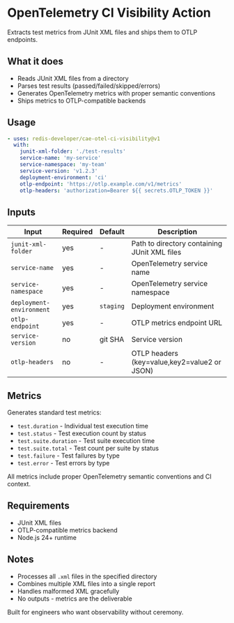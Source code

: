 # OpenTelemetry CI Visibility Action

Extracts test metrics from JUnit XML files and ships them to OTLP endpoints.

## What it does

- Reads JUnit XML files from a directory
- Parses test results (passed/failed/skipped/errors)
- Generates OpenTelemetry metrics with proper semantic conventions
- Ships metrics to OTLP-compatible backends

## Usage

```yaml
- uses: redis-developer/cae-otel-ci-visibility@v1
  with:
    junit-xml-folder: './test-results'
    service-name: 'my-service'
    service-namespace: 'my-team'
    service-version: 'v1.2.3'
    deployment-environment: 'ci'
    otlp-endpoint: 'https://otlp.example.com/v1/metrics'
    otlp-headers: 'authorization=Bearer ${{ secrets.OTLP_TOKEN }}'
```

## Inputs

| Input                    | Required | Default   | Description                                  |
| ------------------------ | -------- | --------- | -------------------------------------------- |
| `junit-xml-folder`       | yes      | -         | Path to directory containing JUnit XML files |
| `service-name`           | yes      | -         | OpenTelemetry service name                   |
| `service-namespace`      | yes      | -         | OpenTelemetry service namespace              |
| `deployment-environment` | yes      | `staging` | Deployment environment                       |
| `otlp-endpoint`          | yes      | -         | OTLP metrics endpoint URL                    |
| `service-version`        | no       | git SHA   | Service version                              |
| `otlp-headers`           | no       | -         | OTLP headers (key=value,key2=value2 or JSON) |

## Metrics

Generates standard test metrics:

- `test.duration` - Individual test execution time
- `test.status` - Test execution count by status
- `test.suite.duration` - Test suite execution time
- `test.suite.total` - Test count per suite by status
- `test.failure` - Test failures by type
- `test.error` - Test errors by type

All metrics include proper OpenTelemetry semantic conventions and CI context.

## Requirements

- JUnit XML files
- OTLP-compatible metrics backend
- Node.js 24+ runtime

## Notes

- Processes all `.xml` files in the specified directory
- Combines multiple XML files into a single report
- Handles malformed XML gracefully
- No outputs - metrics are the deliverable

Built for engineers who want observability without ceremony.

